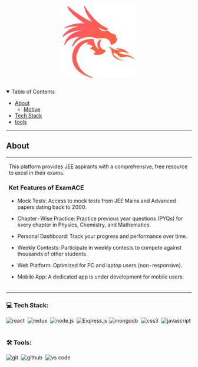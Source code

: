 <h1 align="center">
  <a>
    <img src="./src/assets/logo.png" width="200" alt="Logo">
  </a>
</h1>

<details open="open">
<summary>Table of Contents</summary>

- [About](#about)
  - [Motive](#Motive)
- [Tech Stack](#tech-stack)
- [tools](#tools)

</details>

---

## About

<table>
<tr>
<td>

This platform provides JEE aspirants with a comprehensive, free resource to excel in their exams.
<br />

### Ket Features of ExamACE
- Mock Tests: Access to mock tests from JEE Mains and Advanced papers dating back to 2000.

- Chapter-Wise Practice: Practice previous year questions (PYQs) for every chapter in Physics, Chemistry, and Mathematics.

- Personal Dashboard: Track your progress and performance over time.

- Weekly Contests: Participate in weekly contests to compete against thousands of other students.

- Web Platform: Optimized for PC and laptop users (non-responsive).

- Mobile App: A dedicated app is under development for mobile users.

<br />

</td>
</tr>
</table>


### 💻 Tech Stack:

<img alt="react" src="https://img.shields.io/badge/react-61DAFB.svg?&style=for-the-badge&logo=react&logoColor=fff" />&nbsp;
<img alt="redux" src="https://img.shields.io/badge/redux-764ABC.svg?&style=for-the-badge&logo=redux&logoColor=fff" />&nbsp;
<img alt="node.js" src="https://img.shields.io/badge/node.js-90C53F.svg?&style=for-the-badge&logo=node.js&logoColor=fff" />&nbsp;
![Express.js](https://img.shields.io/badge/express.js-%23404d59.svg?style=for-the-badge&logo=express&logoColor=%2361DAFB)
<img alt="mongodb" src="https://img.shields.io/badge/mongodb-26A944.svg?&style=for-the-badge&logo=mongodb&logoColor=fff" />&nbsp;
<img alt="css3" src="https://img.shields.io/badge/css-1572B6.svg?&style=for-the-badge&logo=css3&logoColor=fff" />&nbsp;
<img alt="javascript" src="https://img.shields.io/badge/javascript-F7DF1E.svg?&style=for-the-badge&logo=javascript&logoColor=fff" />&nbsp;


### 🛠 Tools:

<img alt="git" src="https://img.shields.io/badge/git-F05033.svg?&style=for-the-badge&logo=git&logoColor=fff" />&nbsp;
<img alt="github" src="https://img.shields.io/badge/github-000.svg?&style=for-the-badge&logo=github&logoColor=fff" />&nbsp;
<img alt="vs code" src="https://img.shields.io/badge/vs code-007ACC.svg?&style=for-the-badge&logo=visual-studio-code&logoColor=fff" />&nbsp;
